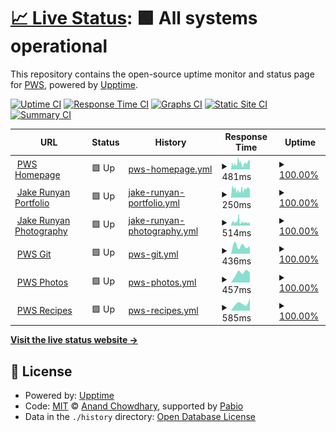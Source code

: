 # [📈 Live Status](https://status.whitney.rip): <!--live status--> **🟩 All systems operational**

This repository contains the open-source uptime monitor and status page for [PWS](https://whitney.rip), powered by [Upptime](https://github.com/upptime/upptime).

[![Uptime CI](https://github.com/whitney-server/upptime/workflows/Uptime%20CI/badge.svg)](https://github.com/whitney-server/upptime/actions?query=workflow%3A%22Uptime+CI%22)
[![Response Time CI](https://github.com/whitney-server/upptime/workflows/Response%20Time%20CI/badge.svg)](https://github.com/whitney-server/upptime/actions?query=workflow%3A%22Response+Time+CI%22)
[![Graphs CI](https://github.com/whitney-server/upptime/workflows/Graphs%20CI/badge.svg)](https://github.com/whitney-server/upptime/actions?query=workflow%3A%22Graphs+CI%22)
[![Static Site CI](https://github.com/whitney-server/upptime/workflows/Static%20Site%20CI/badge.svg)](https://github.com/whitney-server/upptime/actions?query=workflow%3A%22Static+Site+CI%22)
[![Summary CI](https://github.com/whitney-server/upptime/workflows/Summary%20CI/badge.svg)](https://github.com/whitney-server/upptime/actions?query=workflow%3A%22Summary+CI%22)

<!--start: status pages-->
<!-- This summary is generated by Upptime (https://github.com/upptime/upptime) -->
<!-- Do not edit this manually, your changes will be overwritten -->
<!-- prettier-ignore -->
| URL | Status | History | Response Time | Uptime |
| --- | ------ | ------- | ------------- | ------ |
| <img alt="" src="https://icons.duckduckgo.com/ip3/www.whitney.rip.ico" height="13"> [PWS Homepage](https://www.whitney.rip) | 🟩 Up | [pws-homepage.yml](https://github.com/whitney-server/upptime/commits/HEAD/history/pws-homepage.yml) | <details><summary><img alt="Response time graph" src="./graphs/pws-homepage/response-time-week.png" height="20"> 481ms</summary><br><a href="https://whitney-server.github.io/upptime/history/pws-homepage"><img alt="Response time 481" src="https://img.shields.io/endpoint?url=https%3A%2F%2Fraw.githubusercontent.com%2Fwhitney-server%2Fupptime%2FHEAD%2Fapi%2Fpws-homepage%2Fresponse-time.json"></a><br><a href="https://whitney-server.github.io/upptime/history/pws-homepage"><img alt="24-hour response time 765" src="https://img.shields.io/endpoint?url=https%3A%2F%2Fraw.githubusercontent.com%2Fwhitney-server%2Fupptime%2FHEAD%2Fapi%2Fpws-homepage%2Fresponse-time-day.json"></a><br><a href="https://whitney-server.github.io/upptime/history/pws-homepage"><img alt="7-day response time 481" src="https://img.shields.io/endpoint?url=https%3A%2F%2Fraw.githubusercontent.com%2Fwhitney-server%2Fupptime%2FHEAD%2Fapi%2Fpws-homepage%2Fresponse-time-week.json"></a><br><a href="https://whitney-server.github.io/upptime/history/pws-homepage"><img alt="30-day response time 481" src="https://img.shields.io/endpoint?url=https%3A%2F%2Fraw.githubusercontent.com%2Fwhitney-server%2Fupptime%2FHEAD%2Fapi%2Fpws-homepage%2Fresponse-time-month.json"></a><br><a href="https://whitney-server.github.io/upptime/history/pws-homepage"><img alt="1-year response time 481" src="https://img.shields.io/endpoint?url=https%3A%2F%2Fraw.githubusercontent.com%2Fwhitney-server%2Fupptime%2FHEAD%2Fapi%2Fpws-homepage%2Fresponse-time-year.json"></a></details> | <details><summary><a href="https://whitney-server.github.io/upptime/history/pws-homepage">100.00%</a></summary><a href="https://whitney-server.github.io/upptime/history/pws-homepage"><img alt="All-time uptime 100.00%" src="https://img.shields.io/endpoint?url=https%3A%2F%2Fraw.githubusercontent.com%2Fwhitney-server%2Fupptime%2FHEAD%2Fapi%2Fpws-homepage%2Fuptime.json"></a><br><a href="https://whitney-server.github.io/upptime/history/pws-homepage"><img alt="24-hour uptime 100.00%" src="https://img.shields.io/endpoint?url=https%3A%2F%2Fraw.githubusercontent.com%2Fwhitney-server%2Fupptime%2FHEAD%2Fapi%2Fpws-homepage%2Fuptime-day.json"></a><br><a href="https://whitney-server.github.io/upptime/history/pws-homepage"><img alt="7-day uptime 100.00%" src="https://img.shields.io/endpoint?url=https%3A%2F%2Fraw.githubusercontent.com%2Fwhitney-server%2Fupptime%2FHEAD%2Fapi%2Fpws-homepage%2Fuptime-week.json"></a><br><a href="https://whitney-server.github.io/upptime/history/pws-homepage"><img alt="30-day uptime 100.00%" src="https://img.shields.io/endpoint?url=https%3A%2F%2Fraw.githubusercontent.com%2Fwhitney-server%2Fupptime%2FHEAD%2Fapi%2Fpws-homepage%2Fuptime-month.json"></a><br><a href="https://whitney-server.github.io/upptime/history/pws-homepage"><img alt="1-year uptime 100.00%" src="https://img.shields.io/endpoint?url=https%3A%2F%2Fraw.githubusercontent.com%2Fwhitney-server%2Fupptime%2FHEAD%2Fapi%2Fpws-homepage%2Fuptime-year.json"></a></details>
| <img alt="" src="https://icons.duckduckgo.com/ip3/jake.runyan.dev.ico" height="13"> [Jake Runyan Portfolio](https://jake.runyan.dev) | 🟩 Up | [jake-runyan-portfolio.yml](https://github.com/whitney-server/upptime/commits/HEAD/history/jake-runyan-portfolio.yml) | <details><summary><img alt="Response time graph" src="./graphs/jake-runyan-portfolio/response-time-week.png" height="20"> 250ms</summary><br><a href="https://whitney-server.github.io/upptime/history/jake-runyan-portfolio"><img alt="Response time 250" src="https://img.shields.io/endpoint?url=https%3A%2F%2Fraw.githubusercontent.com%2Fwhitney-server%2Fupptime%2FHEAD%2Fapi%2Fjake-runyan-portfolio%2Fresponse-time.json"></a><br><a href="https://whitney-server.github.io/upptime/history/jake-runyan-portfolio"><img alt="24-hour response time 229" src="https://img.shields.io/endpoint?url=https%3A%2F%2Fraw.githubusercontent.com%2Fwhitney-server%2Fupptime%2FHEAD%2Fapi%2Fjake-runyan-portfolio%2Fresponse-time-day.json"></a><br><a href="https://whitney-server.github.io/upptime/history/jake-runyan-portfolio"><img alt="7-day response time 250" src="https://img.shields.io/endpoint?url=https%3A%2F%2Fraw.githubusercontent.com%2Fwhitney-server%2Fupptime%2FHEAD%2Fapi%2Fjake-runyan-portfolio%2Fresponse-time-week.json"></a><br><a href="https://whitney-server.github.io/upptime/history/jake-runyan-portfolio"><img alt="30-day response time 250" src="https://img.shields.io/endpoint?url=https%3A%2F%2Fraw.githubusercontent.com%2Fwhitney-server%2Fupptime%2FHEAD%2Fapi%2Fjake-runyan-portfolio%2Fresponse-time-month.json"></a><br><a href="https://whitney-server.github.io/upptime/history/jake-runyan-portfolio"><img alt="1-year response time 250" src="https://img.shields.io/endpoint?url=https%3A%2F%2Fraw.githubusercontent.com%2Fwhitney-server%2Fupptime%2FHEAD%2Fapi%2Fjake-runyan-portfolio%2Fresponse-time-year.json"></a></details> | <details><summary><a href="https://whitney-server.github.io/upptime/history/jake-runyan-portfolio">100.00%</a></summary><a href="https://whitney-server.github.io/upptime/history/jake-runyan-portfolio"><img alt="All-time uptime 100.00%" src="https://img.shields.io/endpoint?url=https%3A%2F%2Fraw.githubusercontent.com%2Fwhitney-server%2Fupptime%2FHEAD%2Fapi%2Fjake-runyan-portfolio%2Fuptime.json"></a><br><a href="https://whitney-server.github.io/upptime/history/jake-runyan-portfolio"><img alt="24-hour uptime 100.00%" src="https://img.shields.io/endpoint?url=https%3A%2F%2Fraw.githubusercontent.com%2Fwhitney-server%2Fupptime%2FHEAD%2Fapi%2Fjake-runyan-portfolio%2Fuptime-day.json"></a><br><a href="https://whitney-server.github.io/upptime/history/jake-runyan-portfolio"><img alt="7-day uptime 100.00%" src="https://img.shields.io/endpoint?url=https%3A%2F%2Fraw.githubusercontent.com%2Fwhitney-server%2Fupptime%2FHEAD%2Fapi%2Fjake-runyan-portfolio%2Fuptime-week.json"></a><br><a href="https://whitney-server.github.io/upptime/history/jake-runyan-portfolio"><img alt="30-day uptime 100.00%" src="https://img.shields.io/endpoint?url=https%3A%2F%2Fraw.githubusercontent.com%2Fwhitney-server%2Fupptime%2FHEAD%2Fapi%2Fjake-runyan-portfolio%2Fuptime-month.json"></a><br><a href="https://whitney-server.github.io/upptime/history/jake-runyan-portfolio"><img alt="1-year uptime 100.00%" src="https://img.shields.io/endpoint?url=https%3A%2F%2Fraw.githubusercontent.com%2Fwhitney-server%2Fupptime%2FHEAD%2Fapi%2Fjake-runyan-portfolio%2Fuptime-year.json"></a></details>
| <img alt="" src="https://icons.duckduckgo.com/ip3/jakesphotos.whitney.rip.ico" height="13"> [Jake Runyan Photography](https://jakesphotos.whitney.rip) | 🟩 Up | [jake-runyan-photography.yml](https://github.com/whitney-server/upptime/commits/HEAD/history/jake-runyan-photography.yml) | <details><summary><img alt="Response time graph" src="./graphs/jake-runyan-photography/response-time-week.png" height="20"> 514ms</summary><br><a href="https://whitney-server.github.io/upptime/history/jake-runyan-photography"><img alt="Response time 514" src="https://img.shields.io/endpoint?url=https%3A%2F%2Fraw.githubusercontent.com%2Fwhitney-server%2Fupptime%2FHEAD%2Fapi%2Fjake-runyan-photography%2Fresponse-time.json"></a><br><a href="https://whitney-server.github.io/upptime/history/jake-runyan-photography"><img alt="24-hour response time 363" src="https://img.shields.io/endpoint?url=https%3A%2F%2Fraw.githubusercontent.com%2Fwhitney-server%2Fupptime%2FHEAD%2Fapi%2Fjake-runyan-photography%2Fresponse-time-day.json"></a><br><a href="https://whitney-server.github.io/upptime/history/jake-runyan-photography"><img alt="7-day response time 514" src="https://img.shields.io/endpoint?url=https%3A%2F%2Fraw.githubusercontent.com%2Fwhitney-server%2Fupptime%2FHEAD%2Fapi%2Fjake-runyan-photography%2Fresponse-time-week.json"></a><br><a href="https://whitney-server.github.io/upptime/history/jake-runyan-photography"><img alt="30-day response time 514" src="https://img.shields.io/endpoint?url=https%3A%2F%2Fraw.githubusercontent.com%2Fwhitney-server%2Fupptime%2FHEAD%2Fapi%2Fjake-runyan-photography%2Fresponse-time-month.json"></a><br><a href="https://whitney-server.github.io/upptime/history/jake-runyan-photography"><img alt="1-year response time 514" src="https://img.shields.io/endpoint?url=https%3A%2F%2Fraw.githubusercontent.com%2Fwhitney-server%2Fupptime%2FHEAD%2Fapi%2Fjake-runyan-photography%2Fresponse-time-year.json"></a></details> | <details><summary><a href="https://whitney-server.github.io/upptime/history/jake-runyan-photography">100.00%</a></summary><a href="https://whitney-server.github.io/upptime/history/jake-runyan-photography"><img alt="All-time uptime 100.00%" src="https://img.shields.io/endpoint?url=https%3A%2F%2Fraw.githubusercontent.com%2Fwhitney-server%2Fupptime%2FHEAD%2Fapi%2Fjake-runyan-photography%2Fuptime.json"></a><br><a href="https://whitney-server.github.io/upptime/history/jake-runyan-photography"><img alt="24-hour uptime 100.00%" src="https://img.shields.io/endpoint?url=https%3A%2F%2Fraw.githubusercontent.com%2Fwhitney-server%2Fupptime%2FHEAD%2Fapi%2Fjake-runyan-photography%2Fuptime-day.json"></a><br><a href="https://whitney-server.github.io/upptime/history/jake-runyan-photography"><img alt="7-day uptime 100.00%" src="https://img.shields.io/endpoint?url=https%3A%2F%2Fraw.githubusercontent.com%2Fwhitney-server%2Fupptime%2FHEAD%2Fapi%2Fjake-runyan-photography%2Fuptime-week.json"></a><br><a href="https://whitney-server.github.io/upptime/history/jake-runyan-photography"><img alt="30-day uptime 100.00%" src="https://img.shields.io/endpoint?url=https%3A%2F%2Fraw.githubusercontent.com%2Fwhitney-server%2Fupptime%2FHEAD%2Fapi%2Fjake-runyan-photography%2Fuptime-month.json"></a><br><a href="https://whitney-server.github.io/upptime/history/jake-runyan-photography"><img alt="1-year uptime 100.00%" src="https://img.shields.io/endpoint?url=https%3A%2F%2Fraw.githubusercontent.com%2Fwhitney-server%2Fupptime%2FHEAD%2Fapi%2Fjake-runyan-photography%2Fuptime-year.json"></a></details>
| <img alt="" src="https://icons.duckduckgo.com/ip3/git.whitney.rip.ico" height="13"> [PWS Git](https://git.whitney.rip) | 🟩 Up | [pws-git.yml](https://github.com/whitney-server/upptime/commits/HEAD/history/pws-git.yml) | <details><summary><img alt="Response time graph" src="./graphs/pws-git/response-time-week.png" height="20"> 436ms</summary><br><a href="https://whitney-server.github.io/upptime/history/pws-git"><img alt="Response time 436" src="https://img.shields.io/endpoint?url=https%3A%2F%2Fraw.githubusercontent.com%2Fwhitney-server%2Fupptime%2FHEAD%2Fapi%2Fpws-git%2Fresponse-time.json"></a><br><a href="https://whitney-server.github.io/upptime/history/pws-git"><img alt="24-hour response time 422" src="https://img.shields.io/endpoint?url=https%3A%2F%2Fraw.githubusercontent.com%2Fwhitney-server%2Fupptime%2FHEAD%2Fapi%2Fpws-git%2Fresponse-time-day.json"></a><br><a href="https://whitney-server.github.io/upptime/history/pws-git"><img alt="7-day response time 436" src="https://img.shields.io/endpoint?url=https%3A%2F%2Fraw.githubusercontent.com%2Fwhitney-server%2Fupptime%2FHEAD%2Fapi%2Fpws-git%2Fresponse-time-week.json"></a><br><a href="https://whitney-server.github.io/upptime/history/pws-git"><img alt="30-day response time 436" src="https://img.shields.io/endpoint?url=https%3A%2F%2Fraw.githubusercontent.com%2Fwhitney-server%2Fupptime%2FHEAD%2Fapi%2Fpws-git%2Fresponse-time-month.json"></a><br><a href="https://whitney-server.github.io/upptime/history/pws-git"><img alt="1-year response time 436" src="https://img.shields.io/endpoint?url=https%3A%2F%2Fraw.githubusercontent.com%2Fwhitney-server%2Fupptime%2FHEAD%2Fapi%2Fpws-git%2Fresponse-time-year.json"></a></details> | <details><summary><a href="https://whitney-server.github.io/upptime/history/pws-git">100.00%</a></summary><a href="https://whitney-server.github.io/upptime/history/pws-git"><img alt="All-time uptime 100.00%" src="https://img.shields.io/endpoint?url=https%3A%2F%2Fraw.githubusercontent.com%2Fwhitney-server%2Fupptime%2FHEAD%2Fapi%2Fpws-git%2Fuptime.json"></a><br><a href="https://whitney-server.github.io/upptime/history/pws-git"><img alt="24-hour uptime 100.00%" src="https://img.shields.io/endpoint?url=https%3A%2F%2Fraw.githubusercontent.com%2Fwhitney-server%2Fupptime%2FHEAD%2Fapi%2Fpws-git%2Fuptime-day.json"></a><br><a href="https://whitney-server.github.io/upptime/history/pws-git"><img alt="7-day uptime 100.00%" src="https://img.shields.io/endpoint?url=https%3A%2F%2Fraw.githubusercontent.com%2Fwhitney-server%2Fupptime%2FHEAD%2Fapi%2Fpws-git%2Fuptime-week.json"></a><br><a href="https://whitney-server.github.io/upptime/history/pws-git"><img alt="30-day uptime 100.00%" src="https://img.shields.io/endpoint?url=https%3A%2F%2Fraw.githubusercontent.com%2Fwhitney-server%2Fupptime%2FHEAD%2Fapi%2Fpws-git%2Fuptime-month.json"></a><br><a href="https://whitney-server.github.io/upptime/history/pws-git"><img alt="1-year uptime 100.00%" src="https://img.shields.io/endpoint?url=https%3A%2F%2Fraw.githubusercontent.com%2Fwhitney-server%2Fupptime%2FHEAD%2Fapi%2Fpws-git%2Fuptime-year.json"></a></details>
| <img alt="" src="https://icons.duckduckgo.com/ip3/images.whitney.rip.ico" height="13"> [PWS Photos](https://images.whitney.rip) | 🟩 Up | [pws-photos.yml](https://github.com/whitney-server/upptime/commits/HEAD/history/pws-photos.yml) | <details><summary><img alt="Response time graph" src="./graphs/pws-photos/response-time-week.png" height="20"> 457ms</summary><br><a href="https://whitney-server.github.io/upptime/history/pws-photos"><img alt="Response time 457" src="https://img.shields.io/endpoint?url=https%3A%2F%2Fraw.githubusercontent.com%2Fwhitney-server%2Fupptime%2FHEAD%2Fapi%2Fpws-photos%2Fresponse-time.json"></a><br><a href="https://whitney-server.github.io/upptime/history/pws-photos"><img alt="24-hour response time 460" src="https://img.shields.io/endpoint?url=https%3A%2F%2Fraw.githubusercontent.com%2Fwhitney-server%2Fupptime%2FHEAD%2Fapi%2Fpws-photos%2Fresponse-time-day.json"></a><br><a href="https://whitney-server.github.io/upptime/history/pws-photos"><img alt="7-day response time 457" src="https://img.shields.io/endpoint?url=https%3A%2F%2Fraw.githubusercontent.com%2Fwhitney-server%2Fupptime%2FHEAD%2Fapi%2Fpws-photos%2Fresponse-time-week.json"></a><br><a href="https://whitney-server.github.io/upptime/history/pws-photos"><img alt="30-day response time 457" src="https://img.shields.io/endpoint?url=https%3A%2F%2Fraw.githubusercontent.com%2Fwhitney-server%2Fupptime%2FHEAD%2Fapi%2Fpws-photos%2Fresponse-time-month.json"></a><br><a href="https://whitney-server.github.io/upptime/history/pws-photos"><img alt="1-year response time 457" src="https://img.shields.io/endpoint?url=https%3A%2F%2Fraw.githubusercontent.com%2Fwhitney-server%2Fupptime%2FHEAD%2Fapi%2Fpws-photos%2Fresponse-time-year.json"></a></details> | <details><summary><a href="https://whitney-server.github.io/upptime/history/pws-photos">100.00%</a></summary><a href="https://whitney-server.github.io/upptime/history/pws-photos"><img alt="All-time uptime 100.00%" src="https://img.shields.io/endpoint?url=https%3A%2F%2Fraw.githubusercontent.com%2Fwhitney-server%2Fupptime%2FHEAD%2Fapi%2Fpws-photos%2Fuptime.json"></a><br><a href="https://whitney-server.github.io/upptime/history/pws-photos"><img alt="24-hour uptime 100.00%" src="https://img.shields.io/endpoint?url=https%3A%2F%2Fraw.githubusercontent.com%2Fwhitney-server%2Fupptime%2FHEAD%2Fapi%2Fpws-photos%2Fuptime-day.json"></a><br><a href="https://whitney-server.github.io/upptime/history/pws-photos"><img alt="7-day uptime 100.00%" src="https://img.shields.io/endpoint?url=https%3A%2F%2Fraw.githubusercontent.com%2Fwhitney-server%2Fupptime%2FHEAD%2Fapi%2Fpws-photos%2Fuptime-week.json"></a><br><a href="https://whitney-server.github.io/upptime/history/pws-photos"><img alt="30-day uptime 100.00%" src="https://img.shields.io/endpoint?url=https%3A%2F%2Fraw.githubusercontent.com%2Fwhitney-server%2Fupptime%2FHEAD%2Fapi%2Fpws-photos%2Fuptime-month.json"></a><br><a href="https://whitney-server.github.io/upptime/history/pws-photos"><img alt="1-year uptime 100.00%" src="https://img.shields.io/endpoint?url=https%3A%2F%2Fraw.githubusercontent.com%2Fwhitney-server%2Fupptime%2FHEAD%2Fapi%2Fpws-photos%2Fuptime-year.json"></a></details>
| <img alt="" src="https://icons.duckduckgo.com/ip3/recipes.whitney.rip.ico" height="13"> [PWS Recipes](https://recipes.whitney.rip) | 🟩 Up | [pws-recipes.yml](https://github.com/whitney-server/upptime/commits/HEAD/history/pws-recipes.yml) | <details><summary><img alt="Response time graph" src="./graphs/pws-recipes/response-time-week.png" height="20"> 585ms</summary><br><a href="https://whitney-server.github.io/upptime/history/pws-recipes"><img alt="Response time 585" src="https://img.shields.io/endpoint?url=https%3A%2F%2Fraw.githubusercontent.com%2Fwhitney-server%2Fupptime%2FHEAD%2Fapi%2Fpws-recipes%2Fresponse-time.json"></a><br><a href="https://whitney-server.github.io/upptime/history/pws-recipes"><img alt="24-hour response time 967" src="https://img.shields.io/endpoint?url=https%3A%2F%2Fraw.githubusercontent.com%2Fwhitney-server%2Fupptime%2FHEAD%2Fapi%2Fpws-recipes%2Fresponse-time-day.json"></a><br><a href="https://whitney-server.github.io/upptime/history/pws-recipes"><img alt="7-day response time 585" src="https://img.shields.io/endpoint?url=https%3A%2F%2Fraw.githubusercontent.com%2Fwhitney-server%2Fupptime%2FHEAD%2Fapi%2Fpws-recipes%2Fresponse-time-week.json"></a><br><a href="https://whitney-server.github.io/upptime/history/pws-recipes"><img alt="30-day response time 585" src="https://img.shields.io/endpoint?url=https%3A%2F%2Fraw.githubusercontent.com%2Fwhitney-server%2Fupptime%2FHEAD%2Fapi%2Fpws-recipes%2Fresponse-time-month.json"></a><br><a href="https://whitney-server.github.io/upptime/history/pws-recipes"><img alt="1-year response time 585" src="https://img.shields.io/endpoint?url=https%3A%2F%2Fraw.githubusercontent.com%2Fwhitney-server%2Fupptime%2FHEAD%2Fapi%2Fpws-recipes%2Fresponse-time-year.json"></a></details> | <details><summary><a href="https://whitney-server.github.io/upptime/history/pws-recipes">100.00%</a></summary><a href="https://whitney-server.github.io/upptime/history/pws-recipes"><img alt="All-time uptime 100.00%" src="https://img.shields.io/endpoint?url=https%3A%2F%2Fraw.githubusercontent.com%2Fwhitney-server%2Fupptime%2FHEAD%2Fapi%2Fpws-recipes%2Fuptime.json"></a><br><a href="https://whitney-server.github.io/upptime/history/pws-recipes"><img alt="24-hour uptime 100.00%" src="https://img.shields.io/endpoint?url=https%3A%2F%2Fraw.githubusercontent.com%2Fwhitney-server%2Fupptime%2FHEAD%2Fapi%2Fpws-recipes%2Fuptime-day.json"></a><br><a href="https://whitney-server.github.io/upptime/history/pws-recipes"><img alt="7-day uptime 100.00%" src="https://img.shields.io/endpoint?url=https%3A%2F%2Fraw.githubusercontent.com%2Fwhitney-server%2Fupptime%2FHEAD%2Fapi%2Fpws-recipes%2Fuptime-week.json"></a><br><a href="https://whitney-server.github.io/upptime/history/pws-recipes"><img alt="30-day uptime 100.00%" src="https://img.shields.io/endpoint?url=https%3A%2F%2Fraw.githubusercontent.com%2Fwhitney-server%2Fupptime%2FHEAD%2Fapi%2Fpws-recipes%2Fuptime-month.json"></a><br><a href="https://whitney-server.github.io/upptime/history/pws-recipes"><img alt="1-year uptime 100.00%" src="https://img.shields.io/endpoint?url=https%3A%2F%2Fraw.githubusercontent.com%2Fwhitney-server%2Fupptime%2FHEAD%2Fapi%2Fpws-recipes%2Fuptime-year.json"></a></details>

<!--end: status pages-->

[**Visit the live status website →**](https://status.whitney.rip)

## 📄 License

- Powered by: [Upptime](https://github.com/upptime/upptime)
- Code: [MIT](./LICENSE) © [Anand Chowdhary](https://anandchowdhary.com), supported by [Pabio](https://pabio.com)
- Data in the `./history` directory: [Open Database License](https://opendatacommons.org/licenses/odbl/1-0/)

